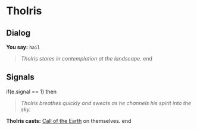# Tholris
## Dialog

**You say:** `hail`



>*Tholris stares in contemplation at the landscape.*
end

## Signals

if(e.signal == 1) then


>*Tholris breathes quickly and sweats as he channels his spirit into the sky.*


**Tholris casts:** [Call of the Earth](/spell/791) on themselves.
end





